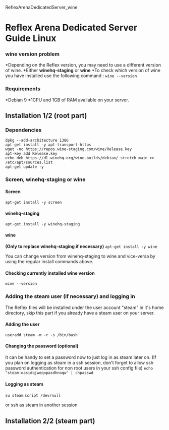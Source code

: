 ReflexArenaDedicatedServer_wine
# Reflex Arena Dedicated Server Guide Linux

### wine version problem
*Depending on the Reflex version, you may need to use a different version of wine.
*Either **winehq-staging** or **wine**
*To check which version of wine you have installed use the following command : ```wine --version```

### Requirements
*Debian 9
*1CPU and 1GB of RAM available on your server.

## Installation 1/2 (root part)
### Dependencies
```
dpkg --add-architecture i386
apt-get install -y apt-transport-https
wget -nc https://repos.wine-staging.com/wine/Release.key
apt-key add Release.key
echo deb https://dl.winehq.org/wine-builds/debian/ stretch main >> /etc/apt/sources.list
apt-get update -y
```

### Screen, winehq-staging or wine
#### Screen
```apt-get install -y screen```
#### winehq-staging
```apt-get install -y winehq-staging```
#### wine 
**(Only to replace winehq-staging if necessary)**
```apt-get install -y wine```

You can change version from winehq-staging to wine and vice-versa by using the regular install commands above.
#### Checking currently installed wine version
```wine --version```

### Adding the steam user (if necessary) and logging in
The Reflex files will be installed under the user account "steam" in it's home directory, skip this part if you already have a steam user on your server.
#### Adding the user
```useradd steam -m -r -s /bin/bash```
#### Changing the password (optional)
It can be handy to set a password now to just log in as steam later on.
(If you plan on logging as steam in a ssh session, don't forget to allow ssh password authentication for non root users in your ssh config file)
```echo "steam:oasidqjweqopasdhnoqw" | chpasswd```
#### Logging as steam
```su steam```
```script /dev/null``` 

or ssh as steam in another session

## Installation 2/2 (steam part)
